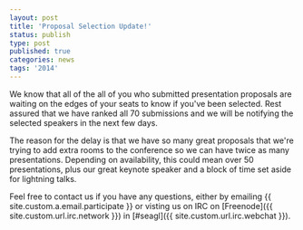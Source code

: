 ```yaml
---
layout: post
title: 'Proposal Selection Update!'
status: publish
type: post
published: true
categories: news
tags: '2014'
---
```


We know that all of the all of you who submitted presentation proposals are waiting
on the edges of your seats to know if you've been selected.  Rest assured that we
have ranked all 70 submissions and we will be notifying the selected speakers in
the next few days.

The reason for the delay is that we have so many great proposals that we're trying
to add extra rooms to the conference so we can have twice as many presentations.
Depending on availability, this could mean over 50 presentations, plus our great
keynote speaker and a block of time set aside for lightning talks.

Feel free to contact us if you have any questions, either by
emailing {{ site.custom.a.email.participate }}
or visting us on IRC on
[Freenode]({{ site.custom.url.irc.network }}) in
[#seagl]({{ site.custom.url.irc.webchat }}).
